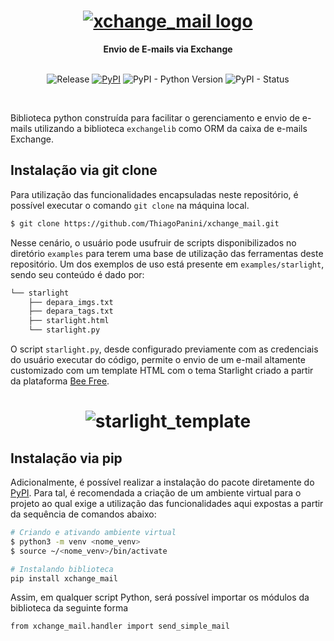<h1 align="center">
  <a href="https://pypi.org/project/xchange-mail/"><img src="https://i.imgur.com/ISexIyT.png" alt="xchange_mail logo"></a>
</h1>

<div align="center">
  <strong>Envio de E-mails via Exchange</strong>
</div>
<br/>

<div align="center">
  
![Release](https://img.shields.io/badge/release-ok-brightgreen)
[![PyPI](https://img.shields.io/pypi/v/xchange_mail?color=blueviolet)](https://pypi.org/project/xchange-mail/)
![PyPI - Python Version](https://img.shields.io/pypi/pyversions/xchange_mail?color=green)
![PyPI - Status](https://img.shields.io/pypi/status/xchange_mail)
  
</div>
<br/>

Biblioteca python construída para facilitar o gerenciamento e envio de e-mails utilizando a biblioteca `exchangelib` como ORM da caixa de e-mails Exchange.

## Instalação via git clone

Para utilização das funcionalidades encapsuladas neste repositório, é possível executar o comando `git clone` na máquina local.

```bash
$ git clone https://github.com/ThiagoPanini/xchange_mail.git 
```

Nesse cenário, o usuário pode usufruir de scripts disponibilizados no diretório `examples` para terem uma base de utilização das ferramentas deste repositório. Um dos exemplos de uso está presente em `examples/starlight`, sendo seu conteúdo é dado por:

```bash
└── starlight
    ├── depara_imgs.txt
    ├── depara_tags.txt
    ├── starlight.html
    └── starlight.py
```

O script `starlight.py`, desde configurado previamente com as credenciais do usuário executar do código, permite o envio de um e-mail altamente customizado com um template HTML com o tema Starlight criado a partir da plataforma <a href="https://beefree.io/">Bee Free</a>.

<h1 align="center">
  <img src="https://i.imgur.com/SeNZiJ6.png" alt="starlight_template">
</h1>

## Instalação via pip

Adicionalmente, é possível realizar a instalação do pacote diretamente do <a href="https://pypi.org/project/xchange-mail/0.0.1/">PyPI</a>. Para tal, é recomendada a criação de um ambiente virtual para o projeto ao qual exige a utilização das funcionalidades aqui expostas a partir da sequência de comandos abaixo:

```bash
# Criando e ativando ambiente virtual
$ python3 -m venv <nome_venv>
$ source ~/<nome_venv>/bin/activate

# Instalando biblioteca
pip install xchange_mail
```

Assim, em qualquer script Python, será possível importar os módulos da biblioteca da seguinte forma

```bash
from xchange_mail.handler import send_simple_mail
```
